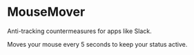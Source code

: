 # MouseMover

Anti-tracking countermeasures for apps like Slack.

Moves your mouse every 5 seconds to keep your status active.
